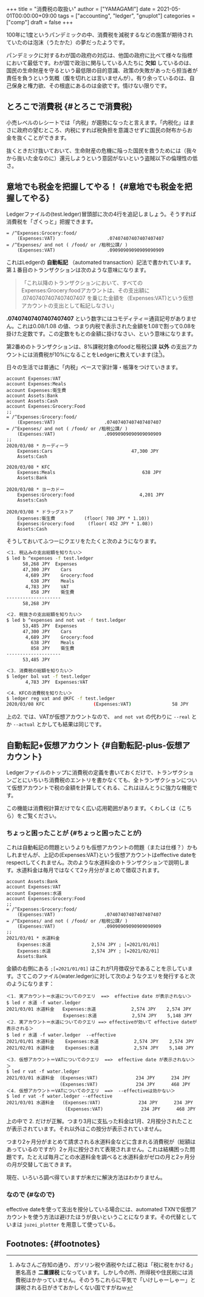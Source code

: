 +++
title = "消費税の取扱い"
author = ["YAMAGAMI"]
date = 2021-05-01T00:00:00+09:00
tags = ["accounting", "ledger", "gnuplot"]
categories = ["comp"]
draft = false
+++

100年に1度というパンデミックの中、消費税を減税するなどの施策が期待されていたのは泡沫（うたかた）の夢だったようです。

パンデミックに対するわが国の政府の対応は、他国の政府に比べて様々な指標において最低です。わが国で政治に関与している人たちに **欠如** しているのは、国民の生命財産を守るという最低限の目的意識、政策の失敗があったら担当者が責任を負うという気概（腹を切れとは言いませんが）。有り余っているのは、自己保身と権力欲、その根底にあるのは金欲です。情けない限りです。


## とろこで消費税 {#とろこで消費税}

小売レベルのレシートでは「内税」が趨勢になったと言えます。「内税化」はまさに政府の望むところ、内税にすれば税負担を意識させずに国民の財布からお金を抜くことができます。

抜くときだけ抜いておいて、生命財産の危機に陥った国民を救うためには（我々から抜いた金なのに）還元しようという意図がないという盗賊以下の倫理性の低さ。


## 意地でも税金を把握してやる！ {#意地でも税金を把握してやる}

Ledgerファイルの(test.ledger)冒頭部に次の4行を追記しましょう。そうすれば消費税を「ざくっと」把握できます。

```nil
= /^Expenses:Grocery:food/
    (Expenses:VAT)                   .07407407407407407407
= /^Expenses/ and not ( /food/ or /租税公課/ )
    (Expenses:VAT)                   .09090909090909090909
```

これはLedgerの **自動転記** （automated transaction）記法で書かれています。<br />
第１番目のトランザクションは次のような意味になります。

> 「これ以降のトランザクションにおいて、すべてのExpenses:Grocery:foodアカウントは、その支出額に .07407407407407407407 を乗じた金額を（Expenses:VAT)という仮想アカウントの支出として転記しなさい」

**.07407407407407407407** という数字にはコモディティ＝通貨記号がありません。これは0.08/1.08 の値、つまり内税で表示された金額を1.08で割って0.08を掛けた定数です。この定数をもとの金額に掛けなさい、という意味になります。

第2番めのトランザクションは、8%課税対象のfoodと租税公課 **以外** の支出アカウントには消費税が10%になることをLedgerに教えています(注[^fn:1])。

日々の生活では普通に「内税」ベースで家計簿・帳簿をつけていきます。

```nil
account Expenses:VAT
account Expenses:Meals
account Expenses:衛生費
account Assets:Bank
account Assets:Cash
account Expenses:Grocery:Food
;;
= /^Expenses:Grocery:food/
    (Expenses:VAT)                  .07407407407407407407
= /^Expenses/ and not ( /food/ or /租税公課/ )
    (Expenses:VAT)                  .09090909090909090909
;;
2020/03/08 * カーディーラ
    Expenses:Cars                             47,300 JPY
    Assets:Cash

2020/03/08 * KFC
    Expenses:Meals                                638 JPY
    Assets:Bank

2020/03/08 * ヨーカドー
    Expenses:Grocery:food                        4,201 JPY
    Assets:Cash

2020/03/08 * ドラッグストア
    Expenses:衛生費　         (floor( 780 JPY * 1.10))
    Expenses:Grocery:food     (floor( 452 JPY * 1.08))
    Assets:Cash
```

そうしておいてふつーにクエリをたたくと次のようになります。

```sh
＜1. 税込みの支出総額を知りたい＞
$ led b ^expenses -f test.ledger
	  58,268 JPY  Expenses
	  47,300 JPY    Cars
	   4,689 JPY    Grocery:food
	     638 JPY    Meals
	   4,783 JPY    VAT
	     858 JPY    衛生費　
--------------------
	  58,268 JPY

＜2. 税抜きの支出総額を知りたい＞
$ led b ^expenses and not vat -f test.ledger
	  53,485 JPY  Expenses
	  47,300 JPY    Cars
	   4,689 JPY    Grocery:food
	     638 JPY    Meals
	     858 JPY    衛生費　
--------------------
	  53,485 JPY

＜3. 消費税の総額を知りたい＞
$ ledger bal vat -f test.ledger
	   4,783 JPY  Expenses:VAT

＜4. KFCの消費税を知りたい＞
$ ledger reg vat and @KFC -f test.ledger
2020/03/08 KFC                  (Expenses:VAT)               58 JPY       58 JPY
```

上の2. では、VATが仮想アカウントなので、 `and not vat` の代わりに
`--real` とか `--actual` とかしても結果は同じです。


## 自動転記+仮想アカウント {#自動転記-plus-仮想アカウント}

Ledgerファイルのトップに消費税の定義を書いておくだけで、トランザクションごとにいちいち消費税のエントリを書かなくても、全トランザクションについて仮想アカウントで税の金額を計算してくれる、これはほんとうに強力な機能です。

この機能は消費税計算だけでなく広い応用範囲があります。くわしくは（こちら）をご覧ください。


### ちょっと困ったことが {#ちょっと困ったことが}

これは自動転記の問題というよりも仮想アカウントの問題（または仕様？）かもしれませんが、上記の(Expenses:VAT)という仮想アカウントはeffective dateをrespectしてくれません。次のような水道料金のトランザクションで説明します。水道料金は毎月ではなくて2ヶ月分がまとめて徴収されます。

```nil
account Assets:Bank
account Expenses:VAT
account Expenses:水道
account Expenses:Grocery:Food
;;
= /^Expenses:Grocery:food/
    (Expenses:VAT)                  .07407407407407407407
= /^Expenses/ and not ( /food/ or /租税公課/ )
    (Expenses:VAT)                  .09090909090909090909
;;
2021/03/01 * 水道料金
    Expenses:水道               2,574 JPY ; [=2021/01/01]
    Expenses:水道               2,574 JPY ; [=2021/02/01]
    Assets:Bank
```

金額の右側にある `;[=2021/01/01]` はこれが1月徴収分であることを示しています。さてこのファイル(water.ledger)に対して次のようなクエリを発行すると次のようになります：

```nil
＜1. 実アカウント＝水道についてのクエリ  ==>  effective date が表示されない＞
$ led r 水道 -f water.ledger
2021/03/01 水道料金   Expenses:水道             2,574 JPY    2,574 JPY
　　　　　　　　　　　　 Expenses:水道             2,574 JPY    5,148 JPY
＜2. 実アカウント＝水道についてのクエリ ==> effectiveが効いて effective dateが表示される＞
$ led r 水道 -f water.ledger  --effective
2021/01/01 水道料金    Expenses:水道             2,574 JPY    2,574 JPY
2021/02/01 水道料金    Expenses:水道             2,574 JPY    5,148 JPY

＜3. 仮想アカウント＝VATについてのクエリ  ==>  effective date が表示されない＞＞
$ led r vat -f water.ledger
2021/03/01 水道料金  (Expenses:VAT)              234 JPY      234 JPY
　                  (Expenses:VAT)              234 JPY      468 JPY
＜4. 仮想アカウント＝VATについてのクエリ  ==>  --effectiveは効かない＞
$ led r vat -f water.ledger --effective
2021/03/01 水道料金   (Expenses:VAT)              234 JPY      234 JPY
　　　　　　　　　　　　　(Expenses:VAT)              234 JPY      468 JPY
```

上の中で 2. だけが正解。つまり3月に支払った料金は1月、2月按分されたことが表示されています。それ以外はこの按分が表示されていません。

つまり2ヶ月分がまとめて請求される水道料金などに含まれる消費税が（総額はあっているのですが）2ヶ月に按分されて表現されません。これは結構困った問題です。たとえば毎月ごとの水道料金を調べると水道料金がゼロの月と2ヶ月分の月が交替して出てきます。

現在、いろいろ調べ得ていますが未だに解決方法はわかりません。


### なので {#なので}

effective dateを使って支出を按分している場合には、automated TXNで仮想アカウントを使う方法は避けたほうが良いということになります。その代替としていまは `juzei_plotter` を用意して使っている。


## Footnotes: {#footnotes}

[^fn:1]: みなさんご存知の通り、ガソリン税や酒税やたばこ税は「税に税をかける」悪名高き **二重課税** になっています。しかし今の所、所得税や住民税には消費税はかかっていません。そのうちこれらに平気で「いけしゃーしゃー」と課税される日がきておかしくない国ですがねｗ